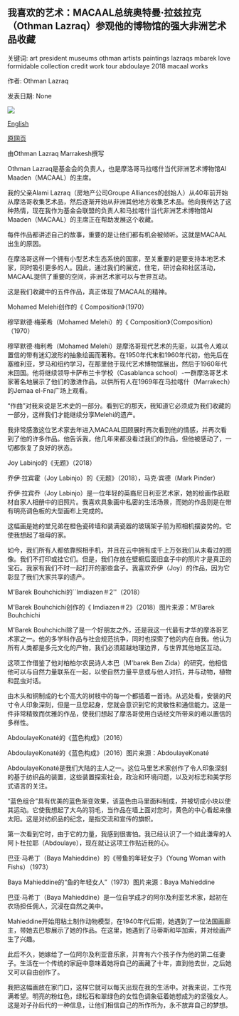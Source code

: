 ## 我喜欢的艺术：MACAAL总统奥特曼·拉兹拉克（Othman Lazraq）参观他的博物馆的强大非洲艺术品收藏

关键词: art president museums othman artists paintings lazraqs mbarek love formidable collection credit work tour abdoulaye 2018 macaal works

作者: Othman Lazraq

发表日期: None

![](https://cdn.cnn.com/cnnnext/dam/assets/200323165408-othman-lazraq-joy-labinjo-super-tease.jpg)

[English](The%20art%20I%20love%3A%20MACAAL%20president%20Othman%20Lazraq%27s%20tour%20of%20his%20museum%27s%20formidable%20African%20art%20collection.md)

[原网页](https://edition.cnn.com/style/article/macaal-othman-lazraq-african-art-collection/index.html)

由Othman Lazraq Marrakesh撰写

Othman Lazraq是基金会的负责人，也是摩洛哥马拉喀什当代非洲艺术博物馆Al Maaden（MACAAL）的主席。

我的父亲Alami Lazraq（房地产公司Groupe Alliances的创始人）从40年前开始从摩洛哥收集艺术品，然后逐渐开始从非洲其他地方收集艺术品。他向我传达了这种热情，现在我作为基金会联盟的负责人和马拉喀什当代非洲艺术博物馆Al Maaden（MACAAL）的主席正在帮助发展这个收藏。

每件作品都讲述自己的故事，重要的是让他们都有机会被倾听。这就是MACAAL出生的原因。

在摩洛哥这样一个拥有小型艺术生态系统的国家，至关重要的是要支持本地艺术家，同时吸引更多的人。因此，通过我们的展览，住宅，研讨会和社区活动，MACAAL提供了重要的空间，非洲艺术家可以与世界互动。

这是我们收藏中的五件作品，真正体现了MACAAL的精神。

Mohamed Melehi创作的《 Composition》（1970）

穆罕默德·梅莱希（Mohamed Melehi）的《 Composition》（Composition）（1970）

穆罕默德·梅利希（Mohamed Melehi）是摩洛哥现代艺术的先驱，以其令人难以置信的带有迷幻波形的抽象绘画而著称。在1950年代末和1960年代初，他先后在塞维利亚，罗马和纽约学习，在那里他于现代艺术博物馆展出，然后于1960年代末回国。他将继续领导卡萨布兰卡学校（Casablanca school）-一群摩洛哥艺术家著名地展示了他们的激进作品，以供所有人在1969年在马拉喀什（Marrakech）的Jemaa el-Fna广场上观看。

“作曲”对我来说是艺术史的一部分。看到它的那天，我知道它必须成为我们收藏的一部分，这样我们才能继续分享Melehi的遗产。

我非常感激这位艺术家去年进入MACAAL回顾展时再次看到他的情感，并再次看到了他的许多作品。他告诉我，他几年来都没看过我们的作品，但他被感动了，一切都恢复了良好的状态。

Joy Labinjo的《无题》（2018）

乔伊·拉宾霍（Joy Labinjo）的《无题》（2018），马克·宾德（Mark Pinder）

乔伊·拉宾乔（Joy Labinjo）是一位年轻的英裔尼日利亚艺术家，她的绘画作品取材自家人相册中的旧照片。我喜欢具象画中私密的生活场景，而她的作品则是在带有明亮调色板的大型画布上完成的。

这幅画是她的堂兄弟在橙色瓷砖墙和装满瓷器的玻璃架子前为照相机摆姿势的。它使我想起了祖母的家。

如今，我们所有人都依靠照相手机，并且在云中拥有成千上万张我们从未看过的图像。我们不打印或挂它们。但是，我们存放在壁橱后面旧盒子中的照片才是真正的宝石。我家有我们不时一起打开的那些盒子。我喜欢乔伊（Joy）的作品，因为它彰显了我们大家共享的遗产。

M'Barek Bouhchichi的``Imdiazen＃2''（2018）

M'Barek Bouhchichi创作的《 Imdiazen＃2》（2018）图片来源：M'Barek Bouhchichi

M'Barek Bouhchichi除了是一个好朋友之外，还是我这一代最有才华的摩洛哥艺术家之一。他的多学科作品与社会规范抗争，同时也探索了他的内在自我。他认为所有人类都是多元文化的产物，我们必须超越地理边界，与世界其他地区互动。

这项工作借鉴了他对柏柏尔农民诗人本巴（M'barek Ben Zida）的研究，他相信他可以与自然力量联系在一起，以使自然力量平息或与他人对抗，并与动物，植物和昆虫对话。

由木头和铜制成的七个高大的树枝中的每一个都插着一首诗。从远处看，安装的尺寸令人印象深刻，但是一旦您起身，您就会意识到它的灵敏性和通信能力。这是一件非常精致而优雅的作品，使我们想起了摩洛哥使用白话经文所带来的难以置信的多样性。

AbdoulayeKonaté的《蓝色构成》（2016）

AbdoulayeKonaté的《蓝色构成》（2016）图片来源：AbdoulayeKonaté

AbdoulayeKonaté是我们大陆的主人之一。这位马里艺术家创作了令人印象深刻的基于纺织品的装置，这些装置探索社会，政治和环境问题，以及对标志和美学形式语言的关注。

“蓝色组合”具有优美的蓝色渐变效果，该蓝色由马里面料制成，并被切成小块以使其运动。它使我想起了大鸟的羽毛，当作品在墙上面对您时，黄色的中心看起来像太阳。这是对纺织品的纪念，是指交流和宣传的旗帜。

第一次看到它时，由于它的力量，我感到很害怕。我已经认识了一个如此谦卑的人阿卜杜拉耶（Abdoulaye），现在就让这项工作贴近我的心。

巴亚·马希丁（Baya Mahieddine）的《带鱼的年轻女子》（Young Woman with Fishs）（1973）

Baya Mahieddine的“鱼的年轻女人”（1973）图片来源：Baya Mahieddine

巴亚·马希丁（Baya Mahieddine）是一位自学成才的阿尔及利亚艺术家，起初在农场担任佣人，沉浸在自然之美中。

Mahieddine开始用粘土制作动物模型，在1940年代后期，她遇到了一位法国画廊主，带她去巴黎展示了她的作品。在这里，她遇到了马蒂斯和毕加索，并对绘画产生了兴趣。

此后不久，她嫁给了一位阿尔及利亚音乐家，并育有六个孩子作为他的第二任妻子。生活在一个传统的家庭中意味着她将自己的画藏了十年，直到他去世，之后她又可以自由创作了。

我把这幅画放在家门口，这样它就可以每天出现在我的生活中。对我来说，工作充满希望。明亮的粉红色，绿松石和翠绿色的女性色调象征着她想成为的坚强女人。这是对子孙后代的一种信息，让他们相信自己的所作所为，永不放弃自己的梦想。